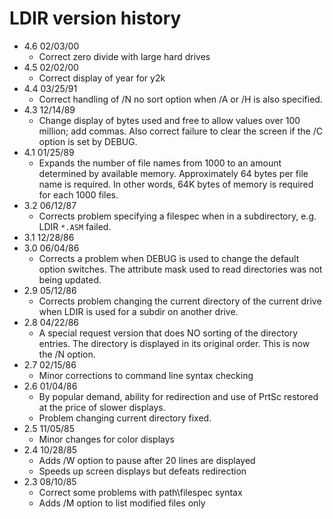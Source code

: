 # LDIR version history

- 4.6 02/03/00
  - Correct zero divide with large hard drives
- 4.5 02/02/00
  - Correct display of year for y2k
- 4.4 03/25/91
  - Correct handling of /N no sort option when /A or /H is also specified.
- 4.3 12/14/89
  - Change display of bytes used and free to allow values over 100 million; add commas. Also correct failure to clear the screen if the /C option is set by DEBUG.
- 4.1 01/25/89
  - Expands the number of file names from 1000 to an amount determined by available memory. Approximately 64 bytes per file name is required. In other words, 64K bytes of memory is required for each 1000 files.
- 3.2 06/12/87
  - Corrects problem specifying a filespec when in a subdirectory, e.g. LDIR `*.ASM` failed.
- 3.1 12/28/86
- 3.0 06/04/86
  - Corrects a problem when DEBUG is used to change the default option switches. The attribute mask used to read directories was not being updated.
- 2.9 05/12/86
  - Corrects problem changing the current directory of the current drive when LDIR is used for a subdir on another drive.
- 2.8 04/22/86
  - A special request version that does NO sorting of the directory entries. The directory is displayed in its original order. This is now the /N option.
- 2.7 02/15/86
  - Minor corrections to command line syntax checking
- 2.6 01/04/86
  - By popular demand, ability for redirection and use of PrtSc restored at the price of slower displays.
  - Problem changing current directory fixed.
- 2.5 11/05/85
  - Minor changes for color displays
- 2.4 10/28/85
  - Adds /W option to pause after 20 lines are displayed
  - Speeds up screen displays but defeats redirection
- 2.3 08/10/85
  - Correct some problems with path\filespec syntax
  - Adds /M option to list modified files only
